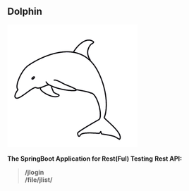 ## **Dolphin**

![Dolphin][1]

**The SpringBoot Application for Rest(Ful) Testing**
**Rest API:**
> **/jlogin<br/>** **/file/jlist/**

[1]: https://raw.githubusercontent.com/gs-gs-gs/Dolphin/master/resources/Dolphin.png
